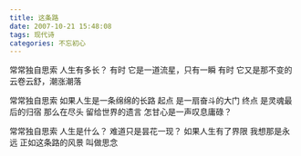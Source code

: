 ```yaml
---
title: 这条路
date: 2007-10-21 15:48:08
tags: 现代诗
categories: 不忘初心
---
```

常常独自思索
人生有多长？
有时
它是一道流星，只有一瞬
有时
它又是那不变的云卷云舒，潮涨潮落
<!-- more -->
常常独自思索
如果人生是一条绵绵的长路
起点
是一扇奋斗的大门
终点
是灵魂最后的归宿
那么在尽头
留给世界的遗言
怎甘心是一声叹息庸碌？

常常独自思索
人生是什么？
难道只是昙花一现？
如果人生有了界限
我想那是永远
正如这条路的风景
叫做思念